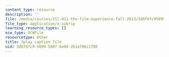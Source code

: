 ```yaml
---
content_type: resource
description: ''
file: /media/courses/21l-011-the-film-experience-fall-2013/3d8f6fc95899588fbe0d2b1a786c1708_vtViG3o2mgg.vtt
file_type: application/x-subrip
learning_resource_types: []
ocw_type: OCWFile
resourcetype: Other
title: 3play caption file
uid: 3d8f6fc9-5899-588f-be0d-2b1a786c1708
---
```

